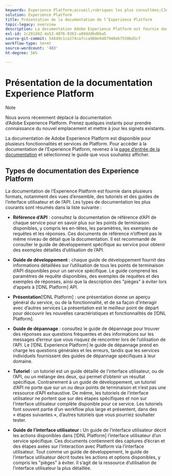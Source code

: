```yaml
---
keywords: Experience Platform;accueil;rubriques les plus consultées;CJA;parcours analytics;analytics des parcours client;orchestration des campagnes;orchestration;parcours client;parcours;orchestration des parcours;fonctionnalité;workflow
solution: Experience Platform
title: Présentation de la documentation de l’Experience Platform
topic-legacy: overview
description: La documentation Adobe Experience Platform est fournie dans plusieurs formats, notamment des présentations, des tutoriels et des guides de l’interface utilisateur et de l’API. Voici une brève description des types de documentation les plus courants disponibles pour les services Experience Platform.
exl-id: 1c201d42-4a53-4076-9363-a89dddbd0ba5
source-git-commit: 5d449c1ca174cafcca988e9487940eb7550bd5cf
workflow-type: tm+mt
source-wordcount: '483'
ht-degree: 56%

---
```


# Présentation de la documentation Experience Platform

>[!NOTE]
>
>Nous avons récemment déplacé la documentation d’Adobe Experience Platform. Prenez quelques instants pour prendre connaissance du nouvel emplacement et mettre à jour les signets existants.

La documentation de Adobe Experience Platform est disponible pour plusieurs fonctionnalités et services de Platform. Pour accéder à la documentation de l’Experience Platform, revenez à la [page d’entrée de la documentation](https://experienceleague.adobe.com/docs/experience-platform.html?lang=fr) et sélectionnez le guide que vous souhaitez afficher.

## Types de documentation des Experience Platform

La documentation de l’Experience Platform est fournie dans plusieurs formats, notamment des vues d’ensemble, des tutoriels et des guides de l’interface utilisateur et de l’API. Les types de documentation les plus courants sont résumés dans la liste suivante :

* **Référence d’API** : consultez la documentation de référence d’API de chaque service pour en savoir plus sur les points de terminaison disponibles, y compris les en-têtes, les paramètres, les exemples de requêtes et les réponses. Ces documents de référence n’offrent pas le même niveau de détail que la documentation. Il est recommandé de consulter le guide de développement spécifique au service pour obtenir des exemples détaillés d’utilisation de l’API.

* **Guide de développement** : chaque guide de développement fournit des informations détaillées sur l’utilisation de tous les points de terminaison d’API disponibles pour un service spécifique. Le guide comprend les paramètres de requête disponibles, des exemples de requêtes et des exemples de réponses, ainsi que la description des &quot;pièges&quot; à éviter lors d’appels à [!DNL Platform] API.

* **Présentation**[!DNL Platform] : une présentation donne un aperçu général du service, ou de la fonctionnalité, et de sa façon d’interagir avec d’autres services La présentation est le meilleur point de départ pour découvrir les nouvelles caractéristiques et fonctionnalités de [!DNL Platform].

* **Guide de dépannage** : consultez le guide de dépannage pour trouver des réponses aux questions fréquentes et des informations sur les messages d’erreur que vous risquez de rencontrer lors de l’utilisation de l’API. Le [!DNL Experience Platform] le guide de dépannage prend en charge les questions générales et les erreurs, tandis que les services individuels fournissent des guides de dépannage spécifiques à leur domaine.

* **Tutoriel** : un tutoriel est un guide détaillé de l’interface utilisateur, ou de l’API, ou un mélange des deux, qui permet d’obtenir un résultat spécifique. Contrairement à un guide de développement, un tutoriel d’API ne porte que sur un ou deux points de terminaison et n’est pas une ressource d’API exhaustive. De même, les tutoriels de l’interface utilisateur ne portent que sur des étapes spécifiques et non sur l’interface utilisateur complète disponible pour ce service. Les tutoriels font souvent partie d’un workflow plus large et présentent, dans des « étapes suivantes », d’autres tutoriels que vous pourriez souhaiter tester.

* **Guide de l’interface utilisateur :** Un guide de l’interface utilisateur décrit les actions disponibles dans [!DNL Platform] l’interface utilisateur d’un service spécifique. Ces documents contiennent des captures d’écran et des étapes axées sur l’interaction avec Platform via l’interface utilisateur. Tout comme un guide de développement, le guide de l’interface utilisateur décrit toutes les actions et options disponibles, y compris les &quot;pièges&quot; à éviter. Il s’agit de la ressource d’utilisation de l’interface utilisateur la plus détaillée.
